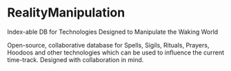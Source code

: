 RealityManipulation
===================

Index-able DB for Technologies Designed to Manipulate the Waking World

Open-source, collaborative database for Spells, Sigils, Rituals, Prayers, Hoodoos and other technologies which can be used to influence the current time-track. Designed with collaboration in mind. 
